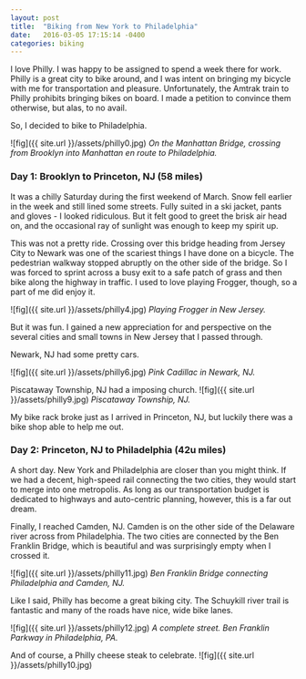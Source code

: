 ```yaml
---
layout: post
title:  "Biking from New York to Philadelphia"
date:   2016-03-05 17:15:14 -0400
categories: biking
---
```

I love Philly. I was happy to be assigned to spend a week there for work. Philly is a great city to bike around, and I was intent on bringing my bicycle with me for transportation and pleasure. Unfortunately, the Amtrak train to Philly prohibits bringing bikes on board. I made a petition to convince them otherwise, but alas, to no avail. 

So, I decided to bike to Philadelphia. 

![fig]({{ site.url }}/assets/philly0.jpg)
*On the Manhattan Bridge, crossing from Brooklyn into Manhattan en route to Philadelphia.*

### Day 1: Brooklyn to Princeton, NJ (58 miles)

It was a chilly Saturday during the first weekend of March. Snow fell earlier in the week and still lined some streets. Fully suited in a ski jacket, pants and gloves - I looked ridiculous. But it felt good to greet the brisk air head on, and the occasional ray of sunlight was enough to keep my spirit up. 

This was not a pretty ride. Crossing over this bridge heading from Jersey City to Newark was one of the scariest things I have done on a bicycle. The pedestrian walkway stopped abruptly on the other side of the bridge. So I was forced to sprint across a busy exit to a safe patch of grass and then bike along the highway in traffic. I used to love playing Frogger, though, so a part of me did enjoy it. 

![fig]({{ site.url }}/assets/philly4.jpg)
*Playing Frogger in New Jersey.*

But it was fun. I gained a new appreciation for and perspective on the several cities and small towns in New Jersey that I passed through. 

Newark, NJ had some pretty cars.

![fig]({{ site.url }}/assets/philly6.jpg)
*Pink Cadillac in Newark, NJ.*

Piscataway Township, NJ had a imposing church.
![fig]({{ site.url }}/assets/philly9.jpg)
*Piscataway Township, NJ.*

My bike rack broke just as I arrived in Princeton, NJ, but luckily there was a bike shop able to help me out.

### Day 2: Princeton, NJ to Philadelphia (42u miles)

A short day. New York and Philadelphia are closer than you might think. If we had a decent, high-speed rail connecting the two cities, they would start to merge into one metropolis. As long as our transportation budget is dedicated to highways and auto-centric planning, however, this is a far out dream.

Finally, I reached Camden, NJ. Camden is on the other side of the Delaware river across from Philadelphia. The two cities are connected by the Ben Franklin Bridge, which is beautiful and was surprisingly empty when I crossed it.

![fig]({{ site.url }}/assets/philly11.jpg)
*Ben Franklin Bridge connecting Philadelphia and Camden, NJ.*

Like I said, Philly has become a great biking city. The Schuykill river trail is fantastic and many of the roads have nice, wide bike lanes.

![fig]({{ site.url }}/assets/philly12.jpg)
*A complete street. Ben Franklin Parkway in Philadelphia, PA.*

And of course, a Philly cheese steak to celebrate.
![fig]({{ site.url }}/assets/philly10.jpg)







